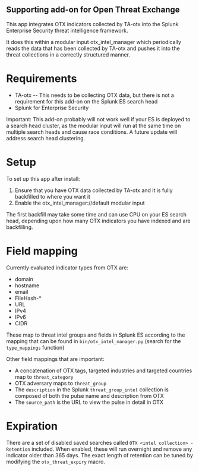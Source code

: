 Supporting add-on for Open Threat Exchange
-----------------------------------------

This app integrates OTX indicators collected by TA-otx into the Splunk Enterprise Security threat intelligence framework.

It does this within a modular input otx_intel_manager which periodically reads the data that has been collected by TA-otx and pushes it into the threat collections in a correctly structured manner.

Requirements
============

* TA-otx -- This needs to be collecting OTX data, but there is not a requirement for this add-on on the Splunk ES search head
* Splunk for Enterprise Security

Important: This add-on probably will not work well if your ES is deployed to a search head cluster, as the modular input will run at the same time on multiple search heads and cause race conditions. A future update will address search head clustering.

Setup
=====
To set up this app after install:
1. Ensure that you have OTX data collected by TA-otx and it is fully backfilled to where you want it
1. Enable the otx_intel_manager://default modular input

The first backfill may take some time and can use CPU on your ES search head, depending upon how many OTX indicators you have indexed and are backfilling.

Field mapping
=============
Currently evaluated indicator types from OTX are:

* domain
* hostname
* email
* FileHash-*
* URL
* IPv4
* IPv6
* CIDR

These map to threat intel groups and fields in Splunk ES according to the mapping that can be found in `bin/otx_intel_manager.py` (search for the `type_mappings` function)

Other field mappings that are important:

* A concatenation of OTX tags, targeted industries and targeted countries map to `threat_category`
* OTX adversary maps to `threat_group`
* The `description` in the Splunk `threat_group_intel` collection is composed of both the pulse name and description from OTX
* The `source_path` is the URL to view the pulse in detail in OTX

Expiration
==========
There are a set of disabled saved searches called `OTX <intel collection> - Retention` included. When enabled, these will run overnight and remove any indicator older than 365 days. The exact length of retention can be tuned by modifying the `otx_threat_expiry` macro.
